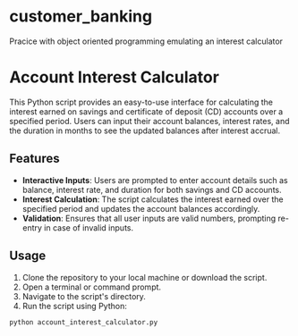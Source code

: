 # customer_banking
Pracice with object oriented programming emulating  an interest calculator

# Account Interest Calculator

This Python script provides an easy-to-use interface for calculating the interest earned on savings and certificate of deposit (CD) accounts over a specified period. Users can input their account balances, interest rates, and the duration in months to see the updated balances after interest accrual.

## Features

- **Interactive Inputs**: Users are prompted to enter account details such as balance, interest rate, and duration for both savings and CD accounts.
- **Interest Calculation**: The script calculates the interest earned over the specified period and updates the account balances accordingly.
- **Validation**: Ensures that all user inputs are valid numbers, prompting re-entry in case of invalid inputs.

## Usage

1. Clone the repository to your local machine or download the script.
2. Open a terminal or command prompt.
3. Navigate to the script's directory.
4. Run the script using Python:

```bash
python account_interest_calculator.py